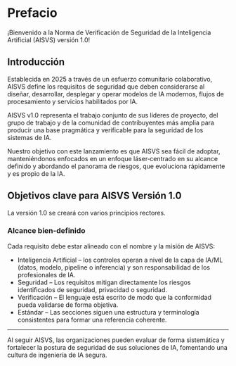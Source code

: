 # Prefacio

¡Bienvenido a la Norma de Verificación de Seguridad de la Inteligencia Artificial (AISVS) versión 1.0!

## Introducción

Establecida en 2025 a través de un esfuerzo comunitario colaborativo, AISVS define los requisitos de seguridad que deben considerarse al diseñar, desarrollar, desplegar y operar modelos de IA modernos, flujos de procesamiento y servicios habilitados por IA.

AISVS v1.0 representa el trabajo conjunto de sus líderes de proyecto, del grupo de trabajo y de la comunidad de contribuyentes más amplia para producir una base pragmática y verificable para la seguridad de los sistemas de IA.

Nuestro objetivo con este lanzamiento es que AISVS sea fácil de adoptar, manteniéndonos enfocados en un enfoque láser‑centrado en su alcance definido y abordando el panorama de riesgos, que evoluciona rápidamente y es propio de la IA.

## Objetivos clave para AISVS Versión 1.0

La versión 1.0 se creará con varios principios rectores.

### Alcance bien‑definido

Cada requisito debe estar alineado con el nombre y la misión de AISVS:

* Inteligencia Artificial – los controles operan a nivel de la capa de IA/ML (datos, modelo, pipeline o inferencia) y son responsabilidad de los profesionales de IA.
* Seguridad – Los requisitos mitigan directamente los riesgos identificados de seguridad, privacidad o seguridad.
* Verificación – El lenguaje está escrito de modo que la conformidad pueda validarse de forma objetiva.
* Estándar – Las secciones siguen una estructura y terminología consistentes para formar una referencia coherente.
  ​
---

Al seguir AISVS, las organizaciones pueden evaluar de forma sistemática y fortalecer la postura de seguridad de sus soluciones de IA, fomentando una cultura de ingeniería de IA segura.

